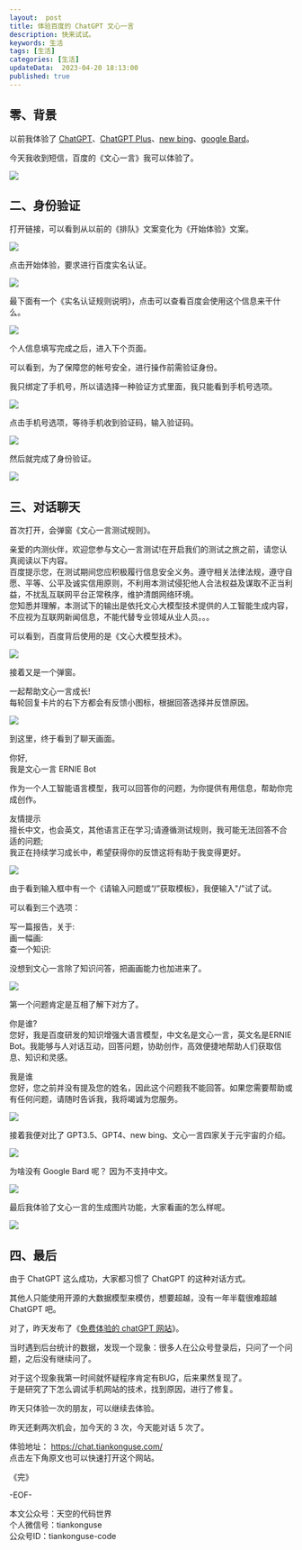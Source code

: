 ```yaml
---   
layout:  post  
title: 体验百度的 ChatGPT 文心一言    
description: 快来试试。             
keywords: 生活  
tags: [生活]    
categories: [生活]  
updateData:  2023-04-20 18:13:00  
published: true  
---  
```



## 零、背景  


以前我体验了 [ChatGPT](https://mp.weixin.qq.com/s/jKIxsk7Zw9c50UX6PczUtw)、[ChatGPT Plus](https://mp.weixin.qq.com/s/-KwLEU9xfWJrfF5UeyF03Q)、[new bing](https://mp.weixin.qq.com/s/5FrCP4rV35eXZ9YdZL_DWA)、[google Bard](https://mp.weixin.qq.com/s/NB7dAa0i4GHC9-NvIhrvhQ)。  


今天我收到短信，百度的《文心一言》我可以体验了。  



![](https://res2023.tiankonguse.com/images/2023/04/20/001.png)



## 二、身份验证  


打开链接，可以看到从以前的《排队》文案变化为《开始体验》文案。  


![](https://res2023.tiankonguse.com/images/2023/04/20/002.png)


点击开始体验，要求进行百度实名认证。  


![](https://res2023.tiankonguse.com/images/2023/04/20/003.png)


最下面有一个《实名认证规则说明》，点击可以查看百度会使用这个信息来干什么。  


![](https://res2023.tiankonguse.com/images/2023/04/20/004.png)


个人信息填写完成之后，进入下个页面。  


可以看到，为了保障您的帐号安全，进行操作前需验证身份。  


我只绑定了手机号，所以请选择一种验证方式里面，我只能看到手机号选项。  


![](https://res2023.tiankonguse.com/images/2023/04/20/005.png)


点击手机号选项，等待手机收到验证码，输入验证码。  


![](https://res2023.tiankonguse.com/images/2023/04/20/006.png)


然后就完成了身份验证。  


![](https://res2023.tiankonguse.com/images/2023/04/20/007.png)


## 三、对话聊天



首次打开，会弹窗《文心一言测试规则》。  


亲爱的内测伙伴，欢迎您参与文心一言测试!在开启我们的测试之旅之前，请您认真阅读以下内容。  
百度提示您，在测试期间您应积极履行信息安全义务。遵守相关法律法规，遵守自愿、平等、公平及诚实信用原则，不利用本测试侵犯他人合法权益及谋取不正当利益，不扰乱互联网平台正常秩序，维护清朗网络环境。  
您知悉并理解，本测试下的输出是依托文心大模型技术提供的人工智能生成内容，不应视为互联网新闻信息，不能代替专业领域从业人员。。。  


可以看到，百度背后使用的是《文心大模型技术》。  


![](https://res2023.tiankonguse.com/images/2023/04/20/008.png)


接着又是一个弹窗。  


一起帮助文心一言成长!  
每轮回复卡片的右下方都会有反馈小图标，根据回答选择并反馈原因。  


![](https://res2023.tiankonguse.com/images/2023/04/20/009.png)



到这里，终于看到了聊天画面。  


你好,  
我是文心一言 ERNIE Bot  


作为一个人工智能语言模型，我可以回答你的问题，为你提供有用信息，帮助你完成创作。  


友情提示  
擅长中文，也会英文，其他语言正在学习;请遵循测试规则，我可能无法回答不合适的问题;  
我正在持续学习成长中，希望获得你的反馈这将有助于我变得更好。  


![](https://res2023.tiankonguse.com/images/2023/04/20/010.png)


由于看到输入框中有一个《请输入问题或“/”获取模板》，我便输入"/"试了试。  


可以看到三个选项：  


写一篇报告，关于:  
画一幅画:  
查一个知识:  


没想到文心一言除了知识问答，把画画能力也加进来了。  


![](https://res2023.tiankonguse.com/images/2023/04/20/011.png)



第一个问题肯定是互相了解下对方了。  


你是谁?  
您好，我是百度研发的知识增强大语言模型，中文名是文心一言，英文名是ERNIE Bot。我能够与人对话互动，回答问题，协助创作，高效便捷地帮助人们获取信息、知识和灵感。  


我是谁  
您好，您之前并没有提及您的姓名，因此这个问题我不能回答。如果您需要帮助或有任何问题，请随时告诉我，我将竭诚为您服务。  


![](https://res2023.tiankonguse.com/images/2023/04/20/012.png)



接着我便对比了 GPT3.5、GPT4、new bing、文心一言四家关于元宇宙的介绍。  


![](https://res2023.tiankonguse.com/images/2023/04/20/013.jpeg)



为啥没有 Google Bard 呢？ 因为不支持中文。  


![](https://res2023.tiankonguse.com/images/2023/04/20/014.png)


最后我体验了文心一言的生成图片功能，大家看画的怎么样呢。  


![](https://res2023.tiankonguse.com/images/2023/04/20/015.png)


## 四、最后  


由于 ChatGPT 这么成功，大家都习惯了 ChatGPT 的这种对话方式。  


其他人只能使用开源的大数据模型来模仿，想要超越，没有一年半载很难超越 ChatGPT 吧。  


对了，昨天发布了《[免费体验的 chatGPT 网站](https://mp.weixin.qq.com/s/iHeyK6VYW0H0qggdYUPyRw)》。  


当时遇到后台统计的数据，发现一个现象：很多人在公众号登录后，只问了一个问题，之后没有继续问了。  


对于这个现象我第一时间就怀疑程序肯定有BUG，后来果然复现了。  
于是研究了下怎么调试手机网站的技术，找到原因，进行了修复。  


昨天只体验一次的朋友，可以继续去体验。  


昨天还剩两次机会，加今天的 3 次，今天能对话 5 次了。  


体验地址： https://chat.tiankonguse.com/   
点击左下角原文也可以快速打开这个网站。  



《完》  


-EOF-  



本文公众号：天空的代码世界  
个人微信号：tiankonguse  
公众号ID：tiankonguse-code  
  


